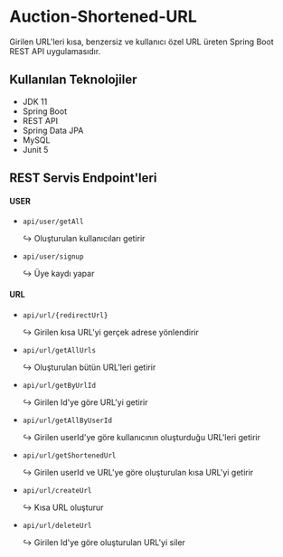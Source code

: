 # Auction-Shortened-URL

Girilen URL'leri kısa, benzersiz ve kullanıcı özel URL üreten Spring Boot REST API uygulamasıdır.

## Kullanılan Teknolojiler

- JDK 11
- Spring Boot
- REST API
- Spring Data JPA
- MySQL
- Junit 5

## REST Servis Endpoint'leri

#### USER

- `api/user/getAll`  

  :arrow_right_hook: Oluşturulan kullanıcıları getirir

- `api/user/signup` 

  :arrow_right_hook: Üye kaydı yapar

#### URL

- `api/url/{redirectUrl}`   
 
  :arrow_right_hook: Girilen kısa URL'yi gerçek adrese yönlendirir  
  
- `api/url/getAllUrls`      
 
  :arrow_right_hook: Oluşturulan bütün URL'leri getirir

- `api/url/getByUrlId`      
 
  :arrow_right_hook: Girilen Id'ye göre URL'yi getirir

- `api/url/getAllByUserId`
 
  :arrow_right_hook: Girilen userId'ye göre kullanıcının oluşturduğu URL'leri getirir

- `api/url/getShortenedUrl`
 
  :arrow_right_hook: Girilen userId ve URL'ye göre oluşturulan kısa URL'yi getirir

- `api/url/createUrl`
 
  :arrow_right_hook: Kısa URL oluşturur
  
- `api/url/deleteUrl`  

  :arrow_right_hook: Girilen Id'ye göre oluşturulan URL'yi siler
